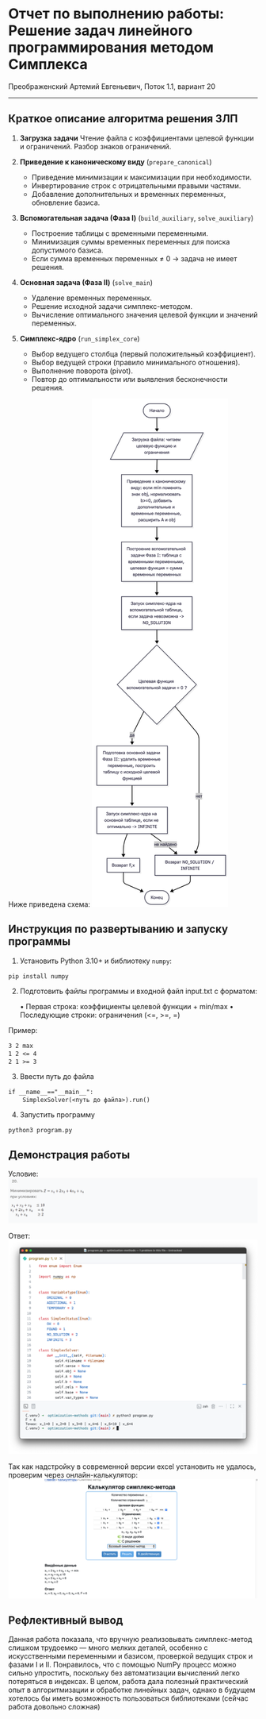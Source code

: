 ﻿# Отчет по выполнению работы: Решение задач линейного программирования методом Симплекса

Преображенский Артемий Евгеньевич, Поток 1.1, вариант 20

---

## Краткое описание алгоритма решения ЗЛП

1. **Загрузка задачи**
   Чтение файла с коэффициентами целевой функции и ограничений. Разбор знаков ограничений.

2. **Приведение к каноническому виду** (`prepare_canonical`)  
   - Приведение минимизации к максимизации при необходимости.  
   - Инвертирование строк с отрицательными правыми частями.  
   - Добавление дополнительных и временных переменных, обновление базиса.  

3. **Вспомогательная задача (Фаза I)** (`build_auxiliary`, `solve_auxiliary`)  
   - Построение таблицы с временными переменными.  
   - Минимизация суммы временных переменных для поиска допустимого базиса.  
   - Если сумма временных переменных ≠ 0 → задача не имеет решения.  

4. **Основная задача (Фаза II)** (`solve_main`)  
   - Удаление временных переменных.  
   - Решение исходной задачи симплекс-методом.  
   - Вычисление оптимального значения целевой функции и значений переменных.

5. **Симплекс-ядро** (`run_simplex_core`)  
   - Выбор ведущего столбца (первый положительный коэффициент).  
   - Выбор ведущей строки (правило минимального отношения).  
   - Выполнение поворота (pivot).  
   - Повтор до оптимальности или выявления бесконечности решения.

Ниже приведена схема:
![блок-схема](./assets/scheme.png)

## Инструкция по развертыванию и запуску программы

1. Установить Python 3.10+ и библиотеку `numpy`:
```bash
pip install numpy
```

2.	Подготовить файлы программы и входной файл input.txt с форматом:

	•	Первая строка: коэффициенты целевой функции + min/max
	•	Последующие строки: ограничения (<=, >=, =)

Пример:
```
3 2 max
1 2 <= 4
2 1 >= 3
```

3. Ввести путь до файла
```
if __name__=="__main__":
    SimplexSolver(<путь до файла>).run()
```

4. Запустить программу
```
python3 program.py
```

## Демонстрация работы

Условие:
![Задача](./assets/task.png)

Ответ:
![Результат](./assets/result.png)

Так как надстройку в современной версии excel установить не удалось, проверим через онлайн-калькулятор:
![Excel](./assets/excel.png)

## Рефлективный вывод

Данная работа показала, что вручную реализовывать симплекс-метод слишком трудоемко — много мелких деталей, особенно с искусственными переменными и базисом, проверкой ведущих строк и фазами I и II. Понравилось, что с помощью  NumPy процесс можно сильно упростить, поскольку без автоматизации вычислений легко потеряться в индексах. В целом, работа дала полезный практический опыт в алгоритмизации и обработке линейных задач, однако в будущем хотелось бы иметь возможность пользоваться библиотеками (сейчас работа довольно сложная)
